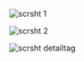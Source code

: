 ![scrsht 1](https://user-images.githubusercontent.com/105124943/217240383-76250c74-5d81-48a2-993b-2292103b88b1.png)

![scrsht 2](https://user-images.githubusercontent.com/105124943/217240396-a1fe852f-360d-4c81-8d56-cbf7d332ecc9.png)

![scrsht detailtag](https://user-images.githubusercontent.com/105124943/217240359-a767f464-f080-4b94-9006-a7e0dc84f1d5.png)
